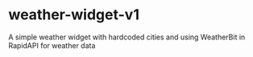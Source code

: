 # weather-widget-v1
A simple weather widget with hardcoded cities and using WeatherBit in RapidAPI for weather data

